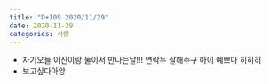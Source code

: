 ```yaml
---
title: "D+109 2020/11/29"
date: 2020-11-29
categories: 사랑
---
```

- 자기오늘 이진이랑 둘이서 만나는날!!! 연락두 잘해주구 아이 예쁘다 히히히
- 보고싶다아앙
